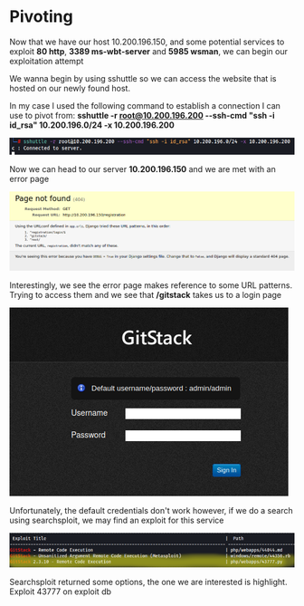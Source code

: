 # Pivoting

Now that we have our host 10.200.196.150, and some potential services to exploit **80 http**, **3389 ms-wbt-server** and **5985 wsman**, we can begin our exploitation attempt

We wanna begin by using sshuttle so we can access the website that is hosted on our newly found host.

In my case I used the following command to establish a connection I can use to pivot from: **sshuttle -r root@10.200.196.200 --ssh-cmd "ssh -i id_rsa" 10.200.196.0/24 -x 10.200.196.200**

![sshuttleconnection.png](../../../../_resources/sshuttleconnection.png)

Now we can head to our server **10.200.196.150** and we are met with an error page

![10.200.196.150errorpage.png](../../../../_resources/10.200.196.150errorpage.png)

Interestingly, we see the error page makes reference to some URL patterns. Trying to access them and we see that **/gitstack** takes us to a login page

![10.200.196.150loginpage.png](../../../../_resources/10.200.196.150loginpage.png)

Unfortunately, the default credentials don't work however, if we do a search using searchsploit, we may find an exploit for this service

![gitstackexploit.png](../../../../_resources/gitstackexploit.png)

Searchsploit returned some options, the one we are interested is highlight. Exploit 43777 on exploit db





